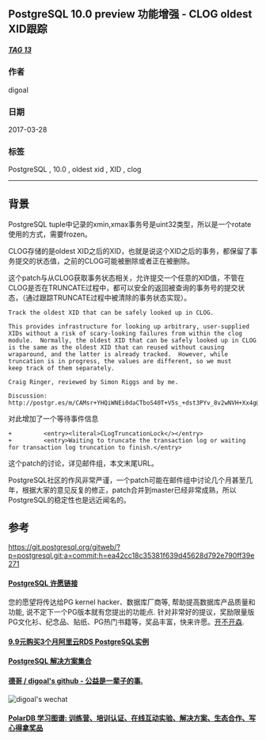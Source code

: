 ## PostgreSQL 10.0 preview 功能增强 - CLOG oldest XID跟踪  
##### [TAG 13](../class/13.md)
                                                                    
### 作者                                                                                                                 
digoal                                                               
                                                                      
### 日期                                                                 
2017-03-28                                                                
                                                                  
### 标签                                                               
PostgreSQL , 10.0 , oldest xid , XID , clog            
                                                                    
----                                                              
                                                                       
## 背景      
PostgreSQL tuple中记录的xmin,xmax事务号是uint32类型，所以是一个rotate使用的方式，需要frozen。  
  
CLOG存储的是oldest XID之后的XID，也就是说这个XID之后的事务，都保留了事务提交的状态值，之前的CLOG可能被删除或者正在被删除。  
  
这个patch与从CLOG获取事务状态相关，允许提交一个任意的XID值，不管在CLOG是否在TRUNCATE过程中，都可以安全的返回被查询的事务号的提交状态，（通过跟踪TRUNCATE过程中被清除的事务状态实现）。  
  
```  
Track the oldest XID that can be safely looked up in CLOG.  
  
This provides infrastructure for looking up arbitrary, user-supplied  
XIDs without a risk of scary-looking failures from within the clog  
module.  Normally, the oldest XID that can be safely looked up in CLOG  
is the same as the oldest XID that can reused without causing  
wraparound, and the latter is already tracked.  However, while  
truncation is in progress, the values are different, so we must  
keep track of them separately.  
  
Craig Ringer, reviewed by Simon Riggs and by me.  
  
Discussion: http://postgr.es/m/CAMsr+YHQiWNEi0daCTboS40T+V5s_+dst3PYv_8v2wNVH+Xx4g@mail.gmail.com  
```  
    
对此增加了一个等待事件信息  
  
```    
+         <entry><literal>CLogTruncationLock</></entry>  
+         <entry>Waiting to truncate the transaction log or waiting for transaction log truncation to finish.</entry>  
```    
    
这个patch的讨论，详见邮件组，本文末尾URL。        
        
PostgreSQL社区的作风非常严谨，一个patch可能在邮件组中讨论几个月甚至几年，根据大家的意见反复的修正，patch合并到master已经非常成熟，所以PostgreSQL的稳定性也是远近闻名的。         
      
## 参考      
https://git.postgresql.org/gitweb/?p=postgresql.git;a=commit;h=ea42cc18c35381f639d45628d792e790ff39e271  
  
  
  
  
  
  
  
  
  
  
  
  
  
  
  
  
  
  
  
  
  
  
  
  
  
  
  
  
  
  
  
  
  
  
  
  
  
  
  
  
  
  
  
  
  
  
  
  
  
  
  
  
  
  
  
  
  
  
  
  
  
  
  
  
  
  
  
  
  
  
  
  
  
#### [PostgreSQL 许愿链接](https://github.com/digoal/blog/issues/76 "269ac3d1c492e938c0191101c7238216")
您的愿望将传达给PG kernel hacker、数据库厂商等, 帮助提高数据库产品质量和功能, 说不定下一个PG版本就有您提出的功能点. 针对非常好的提议，奖励限量版PG文化衫、纪念品、贴纸、PG热门书籍等，奖品丰富，快来许愿。[开不开森](https://github.com/digoal/blog/issues/76 "269ac3d1c492e938c0191101c7238216").  
  
  
#### [9.9元购买3个月阿里云RDS PostgreSQL实例](https://www.aliyun.com/database/postgresqlactivity "57258f76c37864c6e6d23383d05714ea")
  
  
#### [PostgreSQL 解决方案集合](https://yq.aliyun.com/topic/118 "40cff096e9ed7122c512b35d8561d9c8")
  
  
#### [德哥 / digoal's github - 公益是一辈子的事.](https://github.com/digoal/blog/blob/master/README.md "22709685feb7cab07d30f30387f0a9ae")
  
  
![digoal's wechat](../pic/digoal_weixin.jpg "f7ad92eeba24523fd47a6e1a0e691b59")
  
  
#### [PolarDB 学习图谱: 训练营、培训认证、在线互动实验、解决方案、生态合作、写心得拿奖品](https://www.aliyun.com/database/openpolardb/activity "8642f60e04ed0c814bf9cb9677976bd4")
  
